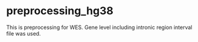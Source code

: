 # preprocessing_hg38

This is preprocessing for WES.
Gene level including intronic region interval file was used.
